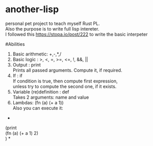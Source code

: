 # another-lisp
personal pet project to teach myself Rust PL.<br/>
Also the purpose is to write full lisp intereter.<br/>
I followed this https://stopa.io/post/222 to write the basic interpeter<br/>

#Abilities
1) Basic arithmetic: +,-,*,/<br/>
2) Basic logic     : >, <, =, >=, <=, !, &&, ||<br/>
3) Output          : print<br/>
Prints all passed arguments. Compute it, if required.<br/>
4) If              : if<br/>
If condition is true, then compute first expression,<br/> 
unless try to compute the second one, if it exists.<br/>
5) Variable (re)definition : def<br/>
Takes 2 arguments: name and value<br/>
6) Lambdas: (fn (a) (+ a 1))<br/>
Also you can execute it:<br/>
*
(print<br/>
    (fn (a) (+ a 1) 2)<br/>
)
*
